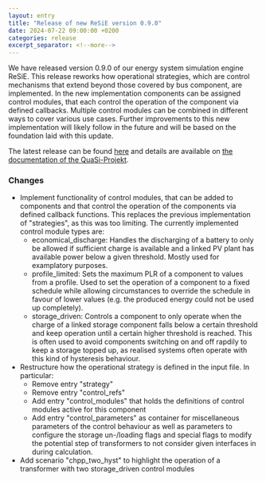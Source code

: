 ```yaml
---
layout: entry
title: "Release of new ReSiE version 0.9.0"
date: 2024-07-22 09:00:00 +0200
categories: release
excerpt_separator: <!--more-->
---
```


We have released version 0.9.0 of our energy system simulation engine ReSiE. This release reworks how operational strategies, which are control mechanisms that extend beyond those covered by bus component, are implemented. In the new implementation components can be assigned control modules, that each control the operation of the component via defined callbacks. Multiple control modules can be combined in different ways to cover various use cases. Further improvements to this new implementation will likely follow in the future and will be based on the foundation laid with this update.

The latest release can be found [here](https://github.com/QuaSi-Software/resie/releases) and details are available on [the documentation of the QuaSi-Projekt](https://quasi-software.readthedocs.io).

<!--more-->

### Changes

* Implement functionality of control modules, that can be added to components and that control the operation of the components via defined callback functions. This replaces the previous implementation of "strategies", as this was too limiting. The currently implemented control module types are:
  * economical_discharge: Handles the discharging of a battery to only be allowed if sufficient charge is available and a linked PV plant has available power below a given threshold. Mostly used for examplatory purposes.
  * profile_limited: Sets the maximum PLR of a component to values from a profile. Used to set the operation of a component to a fixed schedule while allowing circumstances to override the schedule in favour of lower values (e.g. the produced energy could not be used up completely).
  * storage_driven: Controls a component to only operate when the charge of a linked storage component falls below a certain threshold and keep operation until a certain higher threshold is reached. This is often used to avoid components switching on and off rapdily to keep a storage topped up, as realised systems often operate with this kind of hysteresis behaviour.
* Restructure how the operational strategy is defined in the input file. In particular:
  * Remove entry "strategy"
  * Remove entry "control_refs"
  * Add entry "control_modules" that holds the definitions of control modules active for this component
  * Add entry "control_parameters" as container for miscellaneous parameters of the control behaviour as well as parameters to configure the storage un-/loading flags and special flags to modify the potential step of transformers to not consider given interfaces in during calculation.
* Add scenario "chpp_two_hyst" to highlight the operation of a transformer with two storage_driven control modules

